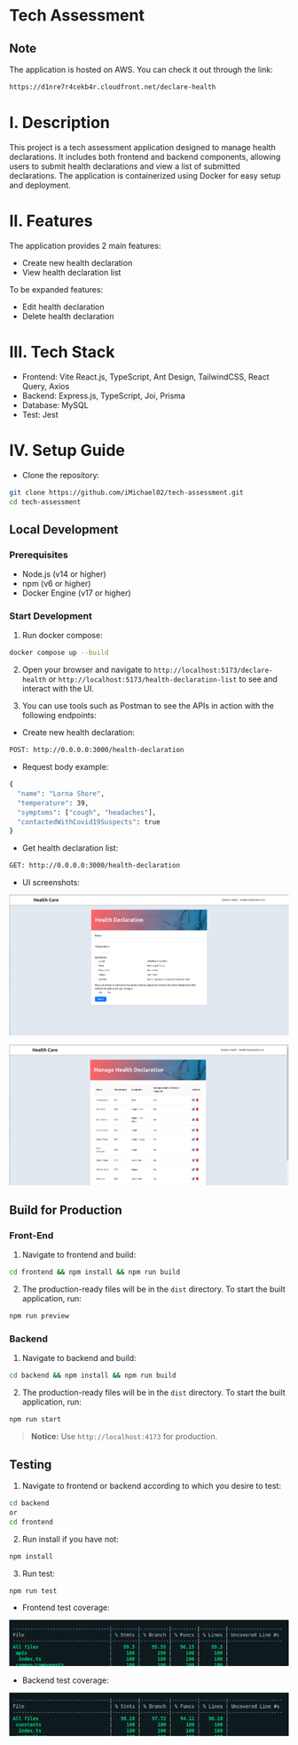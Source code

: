 # Tech Assessment

## Note

The application is hosted on AWS. You can check it out through the link:

```sh
https://d1nre7r4cekb4r.cloudfront.net/declare-health
```

# I. Description

This project is a tech assessment application designed to manage health declarations. It includes both frontend and backend components, allowing users to submit health declarations and view a list of submitted declarations. The application is containerized using Docker for easy setup and deployment.

# II. Features

The application provides 2 main features:

- Create new health declaration
- View health declaration list

To be expanded features:

- Edit health declaration
- Delete health declaration

# III. Tech Stack

- Frontend: Vite React.js, TypeScript, Ant Design, TailwindCSS, React Query, Axios
- Backend: Express.js, TypeScript, Joi, Prisma
- Database: MySQL
- Test: Jest

# IV. Setup Guide

- Clone the repository:

```sh
git clone https://github.com/iMichael02/tech-assessment.git
cd tech-assessment
```

## Local Development

### Prerequisites

- Node.js (v14 or higher)
- npm (v6 or higher)
- Docker Engine (v17 or higher)

### Start Development

1. Run docker compose:

```sh
docker compose up --build
```

2. Open your browser and navigate to `http://localhost:5173/declare-health` or `http://localhost:5173/health-declaration-list` to see and interact with the UI.

3. You can use tools such as Postman to see the APIs in action with the following endpoints:

- Create new health declaration:

```sh
POST: http://0.0.0.0:3000/health-declaration
```

- Request body example:

```sh
{
  "name": "Lorna Shore",
  "temperature": 39,
  "symptoms": ["cough", "headaches"],
  "contactedWithCovid19Suspects": true
}
```

- Get health declaration list:

```sh
GET: http://0.0.0.0:3000/health-declaration
```

- UI screenshots:

![UI-1](assets/ui-1.png)

![UI-2](assets/ui-2.png)

## Build for Production

### Front-End

1. Navigate to frontend and build:

```sh
cd frontend && npm install && npm run build
```

2. The production-ready files will be in the `dist` directory. To start the built application, run:

```sh
npm run preview
```

### Backend

1. Navigate to backend and build:

```sh
cd backend && npm install && npm run build
```

2. The production-ready files will be in the `dist` directory. To start the built application, run:

```sh
npm run start
```

> **Notice:** Use `http://localhost:4173` for production.

## Testing

1. Navigate to frontend or backend according to which you desire to test:

```sh
cd backend
or
cd frontend
```

2. Run install if you have not:

```sh
npm install
```

3. Run test:

```sh
npm run test
```

- Frontend test coverage:

![FE-coverage](assets/coverage-fe.png)

- Backend test coverage:

![BE-coverage](assets/coverage-be.png)
